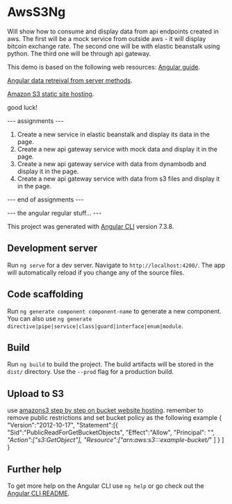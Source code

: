 # AwsS3Ng
Will show how to consume and display data from api endpoints created in aws.
The first will be a mock service from outside aws - it will display bitcoin exchange rate.
The second one will be with elastic beanstalk using python.
The third one will be through api gateway.

This demo is based on the following web resources:
[Angular guide](https://angular.io/guide/http).

[Angular data retreival from server methods](https://www.techiediaries.com/angular-by-example-httpclient-get/).

[Amazon S3 static site hosting](https://docs.aws.amazon.com/AmazonS3/latest/dev/HostingWebsiteOnS3Setup.html#step1-create-bucket-config-as-website).

good luck!

--- assignments ---

1. Create a new service in elastic beanstalk and display its data in the page.
2. Create a new api gateway service with mock data and display it in the page.
3. Create a new api gateway service with data from dynambodb and display it in the page.
4. Create a new api gateway service with data from s3 files and display it in the page.

--- end of assignments ---


--- the angular regular stuff... ---

This project was generated with [Angular CLI](https://github.com/angular/angular-cli) version 7.3.8.

## Development server

Run `ng serve` for a dev server. Navigate to `http://localhost:4200/`. The app will automatically reload if you change any of the source files.

## Code scaffolding

Run `ng generate component component-name` to generate a new component. You can also use `ng generate directive|pipe|service|class|guard|interface|enum|module`.

## Build

Run `ng build` to build the project. The build artifacts will be stored in the `dist/` directory. Use the `--prod` flag for a production build.

## Upload to S3
use [amazons3 step by step on bucket website hosting](https://docs.aws.amazon.com/AmazonS3/latest/dev/HostingWebsiteOnS3Setup.html#step1-create-bucket-config-as-website). 
remember to remove public restrictions and set bucket policy as the following example
 {
   "Version":"2012-10-17",
   "Statement":[{
 	"Sid":"PublicReadForGetBucketObjects",
         "Effect":"Allow",
 	  "Principal": "*",
       "Action":["s3:GetObject"],
       "Resource":["arn:aws:s3:::example-bucket/*"
       ]
     }
   ]
 }


## Further help

To get more help on the Angular CLI use `ng help` or go check out the [Angular CLI README](https://github.com/angular/angular-cli/blob/master/README.md).
